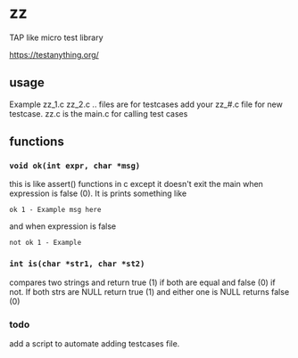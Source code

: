 # zz
TAP like micro test library

https://testanything.org/

## usage
Example zz_1.c zz_2.c .. files are for testcases
add your zz_#.c file for new testcase.
zz.c is the main.c for calling test cases

## functions

### `void ok(int expr, char *msg)`
this is like assert() functions in c except it doesn't exit the main when expression is false (0).
It is prints something like

`ok 1 - Example msg here`

and when expression is false

`not ok 1 - Example`

### `int is(char *str1, char *st2)`
compares two strings and return true (1) if
both are equal and false (0) if not. If both
strs are NULL return true (1) and either one is NULL
returns false (0)

### todo
add a script to automate adding testcases file.
